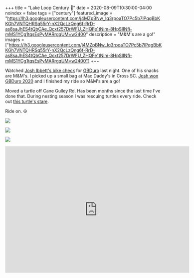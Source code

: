 +++
title =  "Lake Loop Century 💯"
date = 2020-08-09T10:30:00-04:00
noindex = false
tags = ["century"]
featured_image = "https://lh3.googleusercontent.com/j4MZpBNw_Iq3rpoaTO7Pc5b7lPqgBbKKGh7VNTQHRSq55rY-nX2QcLzQng6f-RrD-as8saJhES4tQbCAe_Qcxt257DrWFU_ZHQFe1tNim-8HpSIINfi-mMS1YCg1tqsEsPyMARrgqUM=w2400"
description = "M&M's are a go!"
images = ["https://lh3.googleusercontent.com/j4MZpBNw_Iq3rpoaTO7Pc5b7lPqgBbKKGh7VNTQHRSq55rY-nX2QcLzQng6f-RrD-as8saJhES4tQbCAe_Qcxt257DrWFU_ZHQFe1tNim-8HpSIINfi-mMS1YCg1tqsEsPyMARrgqUM=w2400"]
+++

Watched [Josh Ibbett's bike check](https://youtu.be/Qu0RsE9-Ta0?t=255) for [GBDuro](https://www.theracingcollective.com/gbduro.html) last night. One of his snacks are M&M's. I picked up a small bag at Mac Daddy's in Cross SC. [Josh won GBDuro 2020](https://twitter.com/theracingcoll/status/1292288151738884104) and I finished my ride so M&M's are a go!

Moved a turtle off Cane Gulley Rd. Has been months since the last time I've done that. During nesting season I was rescuing turtles every ride. Check out [this turtle's stare](https://lh3.googleusercontent.com/j4MZpBNw_Iq3rpoaTO7Pc5b7lPqgBbKKGh7VNTQHRSq55rY-nX2QcLzQng6f-RrD-as8saJhES4tQbCAe_Qcxt257DrWFU_ZHQFe1tNim-8HpSIINfi-mMS1YCg1tqsEsPyMARrgqUM=w2400).

Ride on. ☮

<a href='https://lh3.googleusercontent.com/5SwiskN1u34n8TR5gYIYtGxIRQxDfFgv0BB-b-NYm-6UgYBiUm-IHZt2qTxqXpoYZYpdeKPfr4zlsWMkwlz6IzwqAQ36AmeCckCaDhFyWIY450isTB8Bn5VRcNk6W1UKA0-T8LFZU6s=w2400'><img src='https://lh3.googleusercontent.com/5SwiskN1u34n8TR5gYIYtGxIRQxDfFgv0BB-b-NYm-6UgYBiUm-IHZt2qTxqXpoYZYpdeKPfr4zlsWMkwlz6IzwqAQ36AmeCckCaDhFyWIY450isTB8Bn5VRcNk6W1UKA0-T8LFZU6s=w2400'></a>

<a href='https://lh3.googleusercontent.com/iJ986V7wlZZR8dq0Gfkg3u2ay8JwRcG-Z0qp2pljvmmRRGy2-tvDfT0MjOW7nSEPP-Z5J78jST1wb6lDuro-MSp6dQE2VCGOvQkW0g0B2q6oFYEUMzXGTxOQRKzSsRLNSWUM5tiHwM4=w2400'><img src='https://lh3.googleusercontent.com/iJ986V7wlZZR8dq0Gfkg3u2ay8JwRcG-Z0qp2pljvmmRRGy2-tvDfT0MjOW7nSEPP-Z5J78jST1wb6lDuro-MSp6dQE2VCGOvQkW0g0B2q6oFYEUMzXGTxOQRKzSsRLNSWUM5tiHwM4=w2400'></a>

<a href='https://lh3.googleusercontent.com/j4MZpBNw_Iq3rpoaTO7Pc5b7lPqgBbKKGh7VNTQHRSq55rY-nX2QcLzQng6f-RrD-as8saJhES4tQbCAe_Qcxt257DrWFU_ZHQFe1tNim-8HpSIINfi-mMS1YCg1tqsEsPyMARrgqUM=w2400'><img src='https://lh3.googleusercontent.com/j4MZpBNw_Iq3rpoaTO7Pc5b7lPqgBbKKGh7VNTQHRSq55rY-nX2QcLzQng6f-RrD-as8saJhES4tQbCAe_Qcxt257DrWFU_ZHQFe1tNim-8HpSIINfi-mMS1YCg1tqsEsPyMARrgqUM=w2400'></a>


<iframe height='405' width='590' frameborder='0' allowtransparency='true' scrolling='no' src='https://www.strava.com/activities/3888062948/embed/fc9e58ee26a66689e841815158bc1476a4f60926'></iframe>
